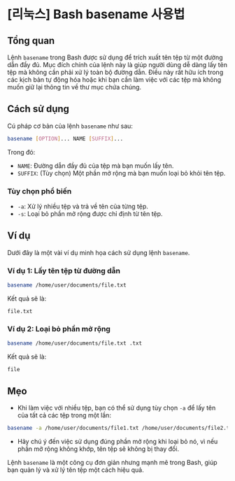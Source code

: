# [리눅스] Bash basename 사용법

## Tổng quan
Lệnh `basename` trong Bash được sử dụng để trích xuất tên tệp từ một đường dẫn đầy đủ. Mục đích chính của lệnh này là giúp người dùng dễ dàng lấy tên tệp mà không cần phải xử lý toàn bộ đường dẫn. Điều này rất hữu ích trong các kịch bản tự động hóa hoặc khi bạn cần làm việc với các tệp mà không muốn giữ lại thông tin về thư mục chứa chúng.

## Cách sử dụng
Cú pháp cơ bản của lệnh `basename` như sau:

```bash
basename [OPTION]... NAME [SUFFIX]...
```

Trong đó:
- `NAME`: Đường dẫn đầy đủ của tệp mà bạn muốn lấy tên.
- `SUFFIX`: (Tùy chọn) Một phần mở rộng mà bạn muốn loại bỏ khỏi tên tệp.

### Tùy chọn phổ biến
- `-a`: Xử lý nhiều tệp và trả về tên của từng tệp.
- `-s`: Loại bỏ phần mở rộng được chỉ định từ tên tệp.

## Ví dụ
Dưới đây là một vài ví dụ minh họa cách sử dụng lệnh `basename`.

### Ví dụ 1: Lấy tên tệp từ đường dẫn
```bash
basename /home/user/documents/file.txt
```
Kết quả sẽ là:
```
file.txt
```

### Ví dụ 2: Loại bỏ phần mở rộng
```bash
basename /home/user/documents/file.txt .txt
```
Kết quả sẽ là:
```
file
```

## Mẹo
- Khi làm việc với nhiều tệp, bạn có thể sử dụng tùy chọn `-a` để lấy tên của tất cả các tệp trong một lần:
```bash
basename -a /home/user/documents/file1.txt /home/user/documents/file2.txt
```
- Hãy chú ý đến việc sử dụng đúng phần mở rộng khi loại bỏ nó, vì nếu phần mở rộng không khớp, tên tệp sẽ không bị thay đổi.

Lệnh `basename` là một công cụ đơn giản nhưng mạnh mẽ trong Bash, giúp bạn quản lý và xử lý tên tệp một cách hiệu quả.